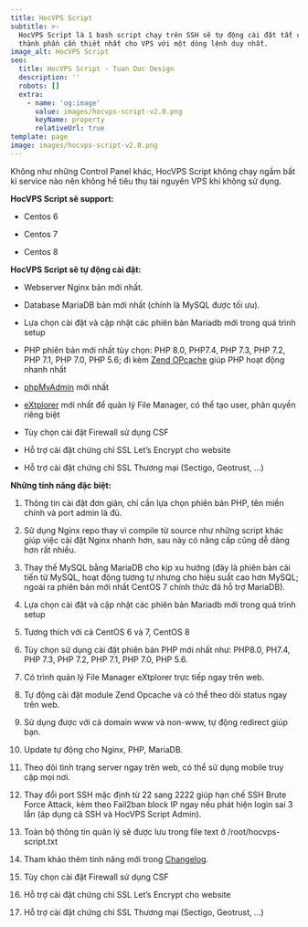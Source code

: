 ```yaml
---
title: HocVPS Script
subtitle: >-
  HocVPS Script là 1 bash script chạy trên SSH sẽ tự động cài đặt tất cả các
  thành phần cần thiết nhất cho VPS với một dòng lệnh duy nhất.
image_alt: HocVPS Script
seo:
  title: HocVPS Script - Tuan Duc Design
  description: ''
  robots: []
  extra:
    - name: 'og:image'
      value: images/hocvps-script-v2.0.png
      keyName: property
      relativeUrl: true
template: page
image: images/hocvps-script-v2.0.png
---
```

Không như những Control Panel khác, HocVPS Script không chạy ngầm bất kì service nào nên không hề tiêu thụ tài nguyên VPS khi không sử dụng.

**HocVPS Script sẽ support:**

*   Centos 6

*   Centos 7

*   Centos 8

**HocVPS Script sẽ tự động cài đặt:**

*   Webserver Nginx bản mới nhất.

*   Database MariaDB bản mới nhất (chính là MySQL được tối ưu).

*   Lựa chọn cài đặt và cập nhật các phiên bản Mariadb mới trong quá trình setup

*   PHP phiên bản mới nhất tùy chọn: PHP 8.0, PHP7.4, PHP 7.3, PHP 7.2, PHP 7.1, PHP 7.0, PHP 5.6; đi kèm [Zend OPcache](https://www.php.net/manual/en/book.opcache.php) giúp PHP hoạt động nhanh nhất

*   [phpMyAdmin](https://www.phpmyadmin.net/) mới nhất

*   [eXtplorer](https://extplorer.net/) mới nhất để quản lý File Manager, có thể tạo user, phân quyền riêng biệt

*   Tùy chọn cài đặt Firewall sử dụng CSF

*   Hỗ trợ cài đặt chứng chỉ SSL Let’s Encrypt cho website

*   Hỗ trợ cài đặt chứng chỉ SSL Thương mại (Sectigo, Geotrust, …)

**Những tính năng đặc biệt:**

1.  Thông tin cài đặt đơn giản, chỉ cần lựa chọn phiên bản PHP, tên miền chính và port admin là đủ.

2.  Sử dụng Nginx repo thay vì compile từ source như những script khác giúp việc cài đặt Nginx nhanh hơn, sau này có nâng cấp cũng dễ dàng hơn rất nhiều.

3.  Thay thế MySQL bằng MariaDB cho kịp xu hướng (đây là phiên bản cải tiến từ MySQL, hoạt động tương tự nhưng cho hiệu suất cao hơn MySQL; ngoài ra phiên bản mới nhất CentOS 7 chính thức đã hỗ trợ MariaDB).

4.  Lựa chọn cài đặt và cập nhật các phiên bản Mariadb mới trong quá trình setup

5.  Tương thích với cả CentOS 6 và 7, CentOS 8

6.  Tùy chọn sử dụng cài đặt phiên bản PHP mới nhất như: PHP8.0, PH7.4, PHP 7.3, PHP 7.2, PHP 7.1, PHP 7.0, PHP 5.6.

7.  Có trình quản lý File Manager eXtplorer trực tiếp ngay trên web.

8.  Tự động cài đặt module Zend Opcache và có thể theo dõi status ngay trên web.

9.  Sử dụng được với cả domain www và non-www, tự động redirect giúp bạn.

10. Update tự động cho Nginx, PHP, MariaDB.

11. Theo dõi tình trạng server ngay trên web, có thể sử dụng mobile truy cập mọi nơi.

12. Thay đổi port SSH mặc định từ 22 sang 2222 giúp hạn chế SSH Brute Force Attack, kèm theo Fail2ban block IP ngay nếu phát hiện login sai 3 lần (áp dụng cả SSH và HocVPS Script Admin).

13. Toàn bộ thông tin quản lý sẽ được lưu trong file text ở /root/hocvps-script.txt

14. Tham khảo thêm tính năng mới trong [Changelog](https://hocvps.com/changelog/).

15. Tùy chọn cài đặt Firewall sử dụng CSF

16. Hỗ trợ cài đặt chứng chỉ SSL Let’s Encrypt cho website

17. Hỗ trợ cài đặt chứng chỉ SSL Thương mại (Sectigo, Geotrust, …)
